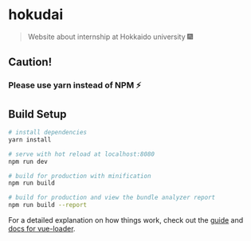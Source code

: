 # hokudai

> Website about internship at Hokkaido university :fireworks:

## Caution!
### Please use yarn instead of NPM :zap:

## Build Setup

``` bash
# install dependencies
yarn install

# serve with hot reload at localhost:8080
npm run dev

# build for production with minification
npm run build

# build for production and view the bundle analyzer report
npm run build --report
```

For a detailed explanation on how things work, check out the [guide](http://vuejs-templates.github.io/webpack/) and [docs for vue-loader](http://vuejs.github.io/vue-loader).
